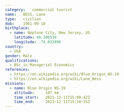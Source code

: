 ```yaml
---
category:	commercial tourist
name:	BESS, Lane
type:	civilian
dob:	1961-09-18
birthplace:
  - name: Neptune City, New Jersey, US
    latitude: 40.200539
    longitude: -74.032896
country:
  - USA
gender:	Male
qualifications:
  - BSc in Managerial Economics
references:
  - https://en.wikipedia.org/wiki/Blue_Origin_NS-19
  - https://en.wikipedia.org/wiki/Lane_Bess
missions:
  - name: Blue Origin NS-19
    altitude:     107 km
    time_start:   2021-12-11T15:00:42Z
    time_end:     2021-12-11T15:10:55Z
---
```

